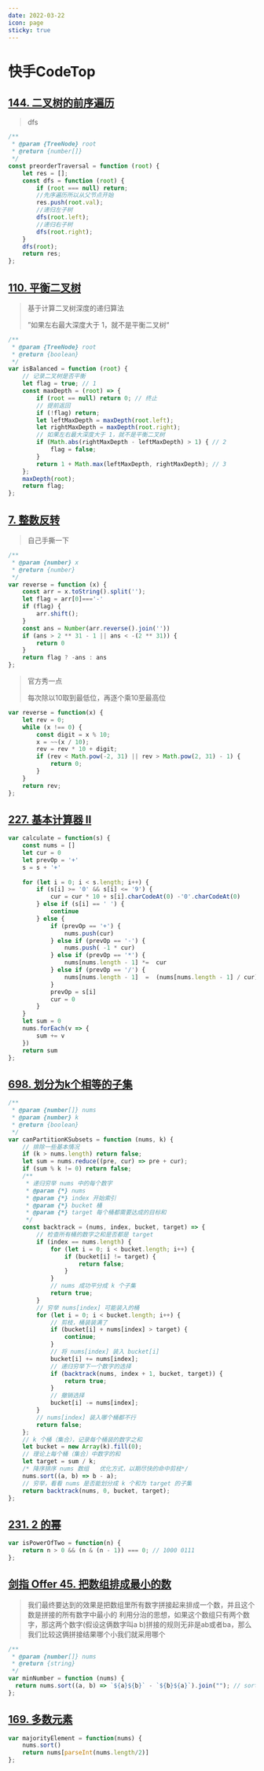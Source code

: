 ```yaml
---
date: 2022-03-22
icon: page
sticky: true
---
```


# 快手CodeTop

## [144. 二叉树的前序遍历](https://leetcode-cn.com/problems/binary-tree-preorder-traversal/)

> dfs

```js
/**
 * @param {TreeNode} root
 * @return {number[]}
 */
const preorderTraversal = function (root) {
    let res = [];
    const dfs = function (root) {
        if (root === null) return;
        //先序遍历所以从父节点开始
        res.push(root.val);
        //递归左子树
        dfs(root.left);
        //递归右子树
        dfs(root.right);
    }
    dfs(root);
    return res;
};
```

## [110. 平衡二叉树](https://leetcode-cn.com/problems/balanced-binary-tree/)

> 基于计算二叉树深度的递归算法
>
> ”如果左右最大深度大于 1，就不是平衡二叉树“

```js
/**
 * @param {TreeNode} root
 * @return {boolean}
 */
var isBalanced = function (root) {
    // 记录二叉树是否平衡
    let flag = true; // 1
    const maxDepth = (root) => {
        if (root == null) return 0; // 终止
        // 提前返回
        if (!flag) return;
        let leftMaxDepth = maxDepth(root.left);
        let rightMaxDepth = maxDepth(root.right);
        // 如果左右最大深度大于 1，就不是平衡二叉树
        if (Math.abs(rightMaxDepth - leftMaxDepth) > 1) { // 2
            flag = false;
        }
        return 1 + Math.max(leftMaxDepth, rightMaxDepth); // 3
    };
    maxDepth(root);
    return flag;
};
```

## [7. 整数反转](https://leetcode-cn.com/problems/reverse-integer/)

> 自己手撕一下

```js
/**
 * @param {number} x
 * @return {number}
 */
var reverse = function (x) {
    const arr = x.toString().split('');
    let flag = arr[0]==='-'
    if (flag) {
        arr.shift();
    }
    const ans = Number(arr.reverse().join(''))
    if (ans > 2 ** 31 - 1 || ans < -(2 ** 31)) {
        return 0
    }
    return flag ? -ans : ans
};

```

> 官方秀一点
>
> 每次除以10取到最低位，再逐个乘10至最高位

```js
var reverse = function(x) {
    let rev = 0;
    while (x !== 0) {
        const digit = x % 10;
        x = ~~(x / 10);
        rev = rev * 10 + digit;
        if (rev < Math.pow(-2, 31) || rev > Math.pow(2, 31) - 1) {
            return 0;
        }
    }
    return rev;
};
```

## [227. 基本计算器 II](https://leetcode-cn.com/problems/basic-calculator-ii/)

```js
var calculate = function(s) {
	const nums = []
	let cur = 0
	let prevOp = '+'
	s = s + '+'
	
	for (let i = 0; i < s.length; i++) {
		if (s[i] >= '0' && s[i] <= '9') {
			cur = cur * 10 + s[i].charCodeAt(0) -'0'.charCodeAt(0)
		} else if (s[i] == ' ') {
			continue
		} else {
			if (prevOp == '+') { 
                nums.push(cur)
            } else if (prevOp == '-') {
                nums.push( -1 * cur) 
            } else if (prevOp == '*') {
                nums[nums.length - 1] *=  cur 
            } else if (prevOp == '/') {
                nums[nums.length - 1]  =  (nums[nums.length - 1] / cur) | 0
            }
            prevOp = s[i] 
            cur = 0 
		}
	}
    let sum = 0
    nums.forEach(v => {
        sum += v
    })
    return sum
};
```

## [698. 划分为k个相等的子集](https://leetcode-cn.com/problems/partition-to-k-equal-sum-subsets/)

```js
/**
 * @param {number[]} nums
 * @param {number} k
 * @return {boolean}
 */
var canPartitionKSubsets = function (nums, k) {
    // 排除一些基本情况
    if (k > nums.length) return false;
    let sum = nums.reduce((pre, cur) => pre + cur);
    if (sum % k != 0) return false;
    /**
     * 递归穷举 nums 中的每个数字
     * @param {*} nums
     * @param {*} index 开始索引
     * @param {*} bucket 桶
     * @param {*} target 每个桶都需要达成的目标和
     */
    const backtrack = (nums, index, bucket, target) => {
        // 检查所有桶的数字之和是否都是 target
        if (index == nums.length) {
            for (let i = 0; i < bucket.length; i++) {
                if (bucket[i] != target) {
                    return false;
                }
            }
            // nums 成功平分成 k 个子集
            return true;
        }
        // 穷举 nums[index] 可能装入的桶
        for (let i = 0; i < bucket.length; i++) {
            // 剪枝，桶装装满了
            if (bucket[i] + nums[index] > target) {
                continue;
            }
            // 将 nums[index] 装入 bucket[i]
            bucket[i] += nums[index];
            // 递归穷举下一个数字的选择
            if (backtrack(nums, index + 1, bucket, target)) {
                return true;
            }
            // 撤销选择
            bucket[i] -= nums[index];
        }
        // nums[index] 装入哪个桶都不行
        return false;
    };
    // k 个桶（集合），记录每个桶装的数字之和
    let bucket = new Array(k).fill(0);
    // 理论上每个桶（集合）中数字的和
    let target = sum / k;
    /* 降序排序 nums 数组   优化方式，以期尽快的命中剪枝*/
    nums.sort((a, b) => b - a);
    // 穷举，看看 nums 是否能划分成 k 个和为 target 的子集
    return backtrack(nums, 0, bucket, target);
};
```

## [231. 2 的幂](https://leetcode-cn.com/problems/power-of-two/)

```js
var isPowerOfTwo = function(n) {
    return n > 0 && (n & (n - 1)) === 0; // 1000 0111
};
```

## [剑指 Offer 45. 把数组排成最小的数](https://leetcode-cn.com/problems/ba-shu-zu-pai-cheng-zui-xiao-de-shu-lcof/)

> 我们最终要达到的效果是把数组里所有数字拼接起来排成一个数，并且这个数是拼接的所有数字中最小的
> 利用分治的思想，如果这个数组只有两个数字，那这两个数字(假设这俩数字叫a b)拼接的规则无非是ab或者ba，那么我们比较这俩拼接结果哪个小我们就采用哪个

```js
/**
 * @param {number[]} nums
 * @return {string}
 */
var minNumber = function (nums) {
  return nums.sort((a, b) => `${a}${b}` - `${b}${a}`).join(""); // sort改变原数组内容
};
```

## [169. 多数元素](https://leetcode-cn.com/problems/majority-element/)

```js
var majorityElement = function(nums) {
    nums.sort()
    return nums[parseInt(nums.length/2)]
};
```

